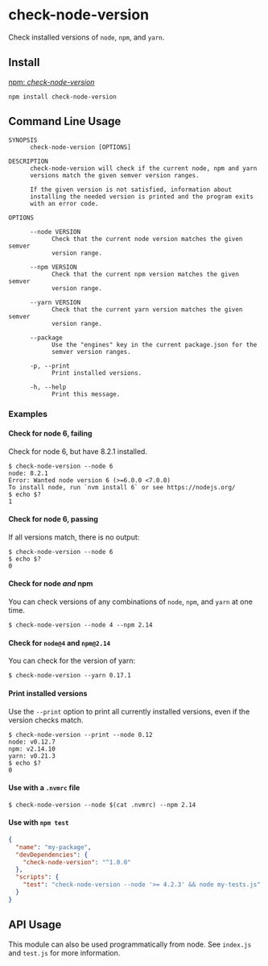 # check-node-version

Check installed versions of `node`, `npm`, and `yarn`.

## Install

[npm: *check-node-version*](https://www.npmjs.com/package/check-node-version)

```
npm install check-node-version
```

## Command Line Usage

```
SYNOPSIS
      check-node-version [OPTIONS]

DESCRIPTION
      check-node-version will check if the current node, npm and yarn
      versions match the given semver version ranges.

      If the given version is not satisfied, information about
      installing the needed version is printed and the program exits
      with an error code.

OPTIONS

      --node VERSION
            Check that the current node version matches the given semver
            version range.

      --npm VERSION
            Check that the current npm version matches the given semver
            version range.

      --yarn VERSION
            Check that the current yarn version matches the given semver
            version range.

      --package
            Use the "engines" key in the current package.json for the
            semver version ranges.

      -p, --print
            Print installed versions.

      -h, --help
            Print this message.
```

### Examples

#### Check for node 6, failing

Check for node 6, but have 8.2.1 installed.

```
$ check-node-version --node 6
node: 8.2.1
Error: Wanted node version 6 (>=6.0.0 <7.0.0)
To install node, run `nvm install 6` or see https://nodejs.org/
$ echo $?
1
```

#### Check for node 6, passing

If all versions match, there is no output:

```
$ check-node-version --node 6
$ echo $?
0
```

#### Check for node *and* npm

You can check versions of any combinations of `node`, `npm`, and `yarn`
at one time.

```
$ check-node-version --node 4 --npm 2.14
```

#### Check for `node@4` and `npm@2.14`

You can check for the version of yarn:

```
$ check-node-version --yarn 0.17.1
```

#### Print installed versions

Use the `--print` option to print all currently installed versions, even
if the version checks match.

```
$ check-node-version --print --node 0.12
node: v0.12.7
npm: v2.14.10
yarn: v0.21.3
$ echo $?
0
```

#### Use with a `.nvmrc` file

```
$ check-node-version --node $(cat .nvmrc) --npm 2.14
```

#### Use with `npm test`

```json
{
  "name": "my-package",
  "devDependencies": {
    "check-node-version": "^1.0.0"
  },
  "scripts": {
    "test": "check-node-version --node '>= 4.2.3' && node my-tests.js"
  }
}
```

## API Usage

This module can also be used programmatically from node. See `index.js`
and `test.js` for more information.
